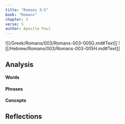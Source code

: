 ```yaml
---
title: "Romans 3:5"
book: "Romans"
chapter: 3
verse: 5
author: Apostle Paul
---
```

![[/Greek/Romans/003/Romans-003-005G.md#Text]]
![[/Hebrew/Romans/003/Romans-003-005H.md#Text]]

## Analysis

#### Words

#### Phrases

#### Concepts

## Reflections

